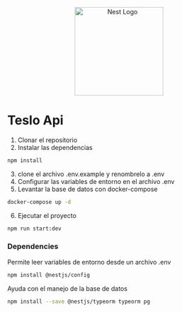 <p align="center">
  <a href="http://nestjs.com/" target="blank"><img src="https://nestjs.com/img/logo-small.svg" width="200" alt="Nest Logo" /></a>
</p>

# Teslo Api

1. Clonar el repositorio
2. Instalar las dependencias
```bash
npm install
```
3. clone el archivo .env.example y renombrelo a .env
4. Configurar las variables de entorno en el archivo .env
5. Levantar la base de datos con docker-compose
```bash	
docker-compose up -d
```
6. Ejecutar el proyecto
```bash
npm run start:dev
```



### Dependencies

Permite leer variables de entorno desde un archivo .env
```bash
npm install @nestjs/config 
```
Ayuda con el manejo de la base de datos
```bash
npm install --save @nestjs/typeorm typeorm pg
```
